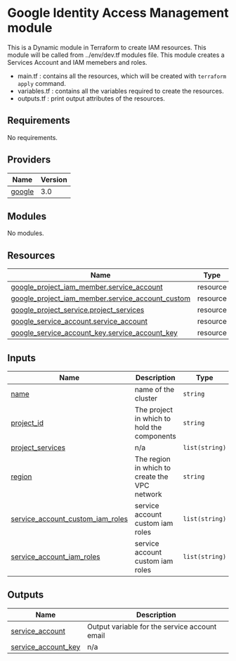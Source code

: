 # Google Identity Access Management module
This is a Dynamic module in Terraform to create IAM resources. This module will be called from ../env/dev.tf modules file. This module creates a Services Account and IAM memebers and roles.

* main.tf : contains all the resources, which will be created with `terraform apply` command.
* variables.tf : contains all the variables required to create the resources.
* outputs.tf : print output attributes of the resources.

## Requirements

No requirements.

## Providers

| Name | Version |
|------|---------|
| <a name="provider_google"></a> [google](#provider\_google) | 3.0 |

## Modules

No modules.

## Resources

| Name | Type |
|------|------|
| [google_project_iam_member.service_account](https://registry.terraform.io/providers/hashicorp/google/latest/docs/resources/project_iam_member) | resource |
| [google_project_iam_member.service_account_custom](https://registry.terraform.io/providers/hashicorp/google/latest/docs/resources/project_iam_member) | resource |
| [google_project_service.project_services](https://registry.terraform.io/providers/hashicorp/google/latest/docs/resources/project_service) | resource |
| [google_service_account.service_account](https://registry.terraform.io/providers/hashicorp/google/latest/docs/resources/service_account) | resource |
| [google_service_account_key.service_account_key](https://registry.terraform.io/providers/hashicorp/google/latest/docs/resources/service_account_key) | resource |

## Inputs

| Name | Description | Type | Default | Required |
|------|-------------|------|---------|:--------:|
| <a name="input_name"></a> [name](#input\_name) | name of the cluster | `string` | n/a | yes |
| <a name="input_project_id"></a> [project\_id](#input\_project\_id) | The project in which to hold the components | `string` | n/a | yes |
| <a name="input_project_services"></a> [project\_services](#input\_project\_services) | n/a | `list(string)` | `[]` | no |
| <a name="input_region"></a> [region](#input\_region) | The region in which to create the VPC network | `string` | n/a | yes |
| <a name="input_service_account_custom_iam_roles"></a> [service\_account\_custom\_iam\_roles](#input\_service\_account\_custom\_iam\_roles) | service account custom iam roles | `list(string)` | `[]` | no |
| <a name="input_service_account_iam_roles"></a> [service\_account\_iam\_roles](#input\_service\_account\_iam\_roles) | service account custom iam roles | `list(string)` | n/a | yes |

## Outputs

| Name | Description |
|------|-------------|
| <a name="output_service_account"></a> [service\_account](#output\_service\_account) | Output variable for the service account email |
| <a name="output_service_account_key"></a> [service\_account\_key](#output\_service\_account\_key) | n/a |
